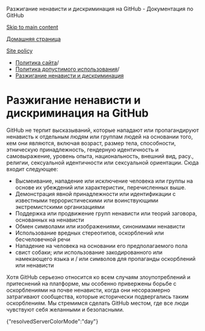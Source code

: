 Разжигание ненависти и дискриминация на GitHub - Документация по GitHub

[Skip to main content](#main-content)

[Домашняя страница](/ru)

[Site policy](/ru/site-policy)

* [Политика сайта](/ru/site-policy)/
* [Политика допустимого использования](/ru/site-policy/acceptable-use-policies)/
* [Разжигание ненависти и дискриминация](/ru/site-policy/acceptable-use-policies/github-hate-speech-and-discrimination)

Разжигание ненависти и дискриминация на GitHub
==========

GitHub не терпит высказываний, которые нападают или пропагандируют ненависть к отдельным людям или группам людей на основании того, кем они являются, включая возраст, размер тела, способности, этническую принадлежность, гендерную идентичность и самовыражение, уровень опыта, национальность, внешний вид, расу., религии, сексуальной идентичности или сексуальной ориентации. Сюда входит следующее:

* Высмеивание, нападение или исключение человека или группы на основе их убеждений или характеристик, перечисленных выше.
* Демонстрация явной принадлежности или идентификации с известными террористическими или воинствующими экстремистскими организациями
* Поддержка или продвижение групп ненависти или теорий заговора, основанных на ненависти
* Обмен символами или изображениями, синонимами ненависти
* Использование вредных стереотипов, оскорблений или бесчеловечной речи
* Нападение на человека на основании его предполагаемого пола
* свист собаки; или использование закодированного или намекающего языка и / или символов для пропаганды оскорблений или ненависти

Хотя GitHub серьезно относится ко всем случаям злоупотреблений и притеснений на платформе, мы особенно привержены борьбе с оскорблениями на почве ненависти, когда они несоразмерно затрагивают сообщества, которые исторически подвергались таким оскорблениям. Мы стремимся сделать GitHub местом, где все люди чувствуют себя желанными и безопасными.

{"resolvedServerColorMode":"day"}
